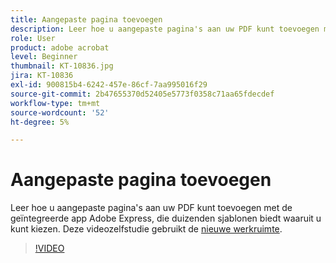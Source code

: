 ```yaml
---
title: Aangepaste pagina toevoegen
description: Leer hoe u aangepaste pagina's aan uw PDF kunt toevoegen met de geïntegreerde Adobe Express-app
role: User
product: adobe acrobat
level: Beginner
thumbnail: KT-10836.jpg
jira: KT-10836
exl-id: 900815b4-6242-457e-86cf-7aa995016f29
source-git-commit: 2b47655370d52405e5773f0358c71aa65fdecdef
workflow-type: tm+mt
source-wordcount: '52'
ht-degree: 5%

---
```


# Aangepaste pagina toevoegen

Leer hoe u aangepaste pagina&#39;s aan uw PDF kunt toevoegen met de geïntegreerde app Adobe Express, die duizenden sjablonen biedt waaruit u kunt kiezen. Deze videozelfstudie gebruikt de [nieuwe werkruimte](new-workspace.md).

>[!VIDEO](https://video.tv.adobe.com/v/347331?quality=12&learn=on&hidetitle=true)
